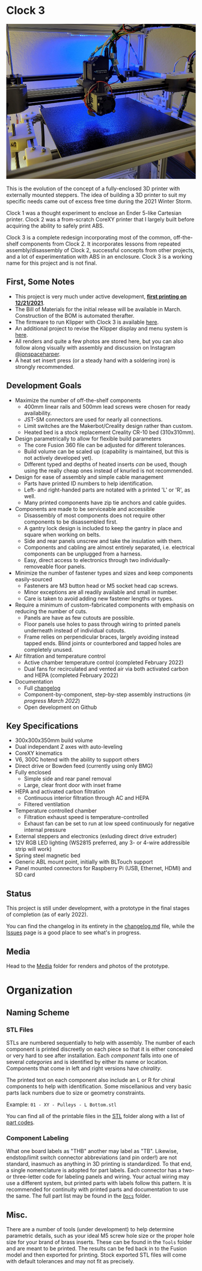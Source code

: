 # Clock 3

![Cover photo of hotend](/Media/Photos/2021-12/20211223_cover.jpg)

This is the evolution of the concept of a fully-enclosed 3D printer with externally mounted steppers. The idea of building a 3D printer to suit my specific needs came out of excess free time during the 2021 Winter Storm.

Clock 1 was a thought experiment to enclose an Ender 5-like Cartesian printer. Clock 2 was a from-scratch CoreXY printer that I largely built before acquiring the ability to safely print ABS.

Clock 3 is a complete redesign incorporating most of the common, off-the-shelf components from Clock 2. It incorporates lessons from repeated assembly/disassembly of Clock 2, successful concepts from other projects, and a lot of experimentation with ABS in an enclosure. Clock 3 is a working name for this project and is not final.

## First, Some Notes

- This project is very much under active development, [**first printing on 12/21/2021**](/Media/Cropped/20211221_Hotend.jpg).
- The Bill of Materials for the initial release will be available in March. Construction of the BOM is automated therafter.
- The firmware to run Klipper with Clock 3 is available [here](../clock3-klipper).
- An additional project to revise the Klipper display and menu system is [here](../clock-face).
- All renders and quite a few photos are stored here, but you can also follow along visually with assembly and discussion on Instagram [@jonspaceharper](https://www.instagram.com/jonspaceharper/).
- A heat set insert press (or a steady hand with a soldering iron) is strongly recommended.

## Development Goals

- Maximize the number of off-the-shelf components
  - 400mm linear rails and 500mm lead screws were chosen for ready availability.
  - JST-SM connectors are used for nearly all connections.
  - Limit switches are the Makerbot/Creality design rather than custom.
  - Heated bed is a stock replacement Creality CR-10 bed (310x310mm).
- Design parametrically to allow for flexible build parameters
  - The core Fusion 360 file can be adjusted for different tolerances.
  - Build volume can be scaled up (capability is maintained, but this is not actively developed yet).
  - Different typed and depths of heated inserts *can* be used, though using the really cheap ones instead of knurled is not recommended.
- Design for ease of assembly and simple cable management
  - Parts have printed ID numbers to help identification.
  - Left- and right-handed parts are notated with a printed 'L' or 'R', as well.
  - Many printed components have zip tie anchors and cable guides.
- Components are made to be serviceable and accessible
  - Disassembly of most components does not require other components to be disassembled first.
  - A gantry lock design is included to keep the gantry in place and square when working on belts.
  - Side and rear panels unscrew and take the insulation with them.
  - Components and cabling are almost entirely separated, i.e. electrical components can be unplugged from a harness.
  - Easy, direct access to electronics through two individually-removeable floor panels.
- Minimize the number of fastener types and sizes and keep components easily-sourced
  - Fasteners are M3 button head or M5 socket head cap screws.
  - Minor exceptions are all readily available and small in number.
  - Care is taken to avoid adding new fastener lengths or types.
- Require a minimum of custom-fabricated components with emphasis on reducing the number of cuts.
  - Panels are have as few cutouts are possible.
  - Floor panels use holes to pass through wiring to printed panels underneath instead of individual cutouts.
  - Frame relies on perpendicular braces, largely avoiding instead tapped ends. Blind joints or counterbored and tapped holes are completely unused.
- Air filtration and temperature control
  - Active chamber temperature control (completed February 2022)
  - Dual fans for recirculated and vented air via both activated carbon and HEPA (completed February 2022)
- Documentation
  - Full [changelog](changelog.md)
  - Component-by-component, step-by-step assembly instructions (*in progress March 2022*)
  - Open development on Github

## Key Specifications

- 300x300x350mm build volume
- Dual independant Z axes with auto-leveling
- CoreXY kinematics
- V6, 300C hotend with the ability to support others
- Direct drive or Bowden feed (currently using only BMG)
- Fully enclosed
  - Simple side and rear panel removal
  - Large, clear front door with inset frame
- HEPA and activated carbon filtration
  - Continuous interior filtration through AC and HEPA
  - Filtered ventilation
- Temperature controlled chamber
  - Filtration exhaust speed is temperature-controlled
  - Exhaust fan can be set to run at low speed continuously for negative internal pressure
- External steppers and electronics (exluding direct drive extruder)
- 12V RGB LED lighting (WS2815 preferred, any 3- or 4-wire addressible strip will work)
- Spring steel magnetic bed
- Generic ABL mount point, initially with BLTouch support
- Panel mounted connectors for Raspberry Pi (USB, Ethernet, HDMI) and SD card

## Status

This project is still under development, with a prototype in the final stages of completion (as of early 2022).

You can find the changelog in its entirety in the [changelog.md](changelog.md) file, while the [Issues](/issues) page is a good place to see what's in progress.

## Media

Head to the [Media](/Media) folder for renders and photos of the prototype.

# Organization

## Naming Scheme

### STL Files

STLs are numbered sequentially to help with assembly. The number of each component is printed discreetly on each piece so that it is either concealed or very hard to see after installation. Each *component* falls into one of several *categories* and is identified by either its name or location. Components that come in left and right versions have *chirality*.

The printed text on each component also include an L or R for chiral components to help with identification. Some miscellanious and very basic parts lack numbers due to size or geometry constraints.

Example: `01 - XY - Pulleys - L Bottom.stl`

You can find all of the printable files in the [STL](STL/) folder along with a list of [part codes](Docs/Part%20Codes.md).

### Component Labeling

What one board labels as "THB" another may label as "TB". Likewise, endstop/limit switch connector abbreviations (and pin order!) are not standard, inasmuch as anything in 3D printing is standardized. To that end, a single nomenclature is adopted for part labels. Each connector has a two- or three-letter code for labeling panels and wiring. Your actual wiring may use a different system, but printed parts with labels follow this pattern. It is recommended for continuity with printed parts and documentation to use the same. The full part list may be found in the [`Docs`](Docs/) folder.

## Misc.

There are a number of tools (under development) to help determine parametric details, such as your ideal M5 screw hole size or the proper hole size for your brand of brass inserts. These can be found in the `Tools` folder and are meant to be printed. The results can be fed back in to the Fusion model and then exported for printing. Stock exported STL files will come with default tolerances and may not fit as precisely.
